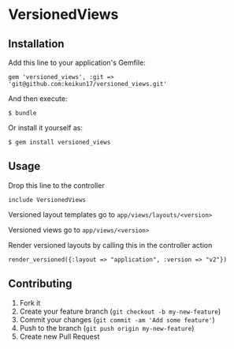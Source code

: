 # VersionedViews

## Installation

Add this line to your application's Gemfile:

    gem 'versioned_views', :git => 'git@github.com:keikun17/versioned_views.git'

And then execute:

    $ bundle

Or install it yourself as:

    $ gem install versioned_views

## Usage

Drop this line to the controller

    include VersionedViews

Versioned layout templates go to `app/views/layouts/<version>`

Versioned views go to `app/views/<version>`

Render versioned layouts by calling this in the controller action

    render_versioned({:layout => "application", :version => "v2"})

## Contributing

1. Fork it
2. Create your feature branch (`git checkout -b my-new-feature`)
3. Commit your changes (`git commit -am 'Add some feature'`)
4. Push to the branch (`git push origin my-new-feature`)
5. Create new Pull Request
